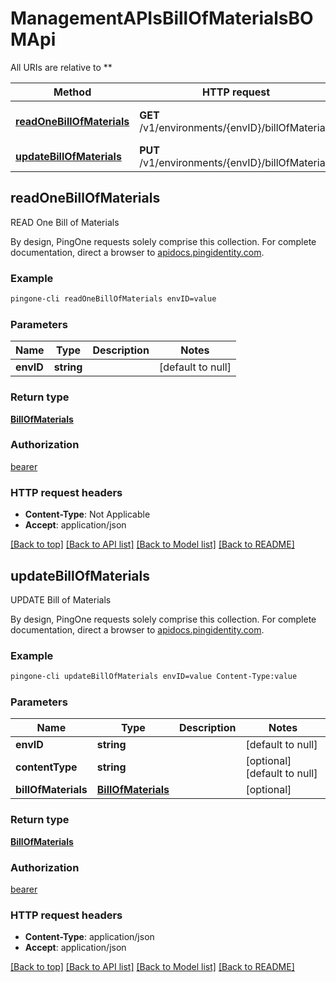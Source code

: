 # ManagementAPIsBillOfMaterialsBOMApi

All URIs are relative to **

Method | HTTP request | Description
------------- | ------------- | -------------
[**readOneBillOfMaterials**](ManagementAPIsBillOfMaterialsBOMApi.md#readOneBillOfMaterials) | **GET** /v1/environments/{envID}/billOfMaterials | READ One Bill of Materials
[**updateBillOfMaterials**](ManagementAPIsBillOfMaterialsBOMApi.md#updateBillOfMaterials) | **PUT** /v1/environments/{envID}/billOfMaterials | UPDATE Bill of Materials



## readOneBillOfMaterials

READ One Bill of Materials

By design, PingOne requests solely comprise this collection. For complete documentation, direct a browser to <a href='https://apidocs.pingidentity.com/pingone/platform/v1/api/'>apidocs.pingidentity.com</a>.

### Example

```bash
pingone-cli readOneBillOfMaterials envID=value
```

### Parameters


Name | Type | Description  | Notes
------------- | ------------- | ------------- | -------------
 **envID** | **string** |  | [default to null]

### Return type

[**BillOfMaterials**](BillOfMaterials.md)

### Authorization

[bearer](../README.md#bearer)

### HTTP request headers

- **Content-Type**: Not Applicable
- **Accept**: application/json

[[Back to top]](#) [[Back to API list]](../README.md#documentation-for-api-endpoints) [[Back to Model list]](../README.md#documentation-for-models) [[Back to README]](../README.md)


## updateBillOfMaterials

UPDATE Bill of Materials

By design, PingOne requests solely comprise this collection. For complete documentation, direct a browser to <a href='https://apidocs.pingidentity.com/pingone/platform/v1/api/'>apidocs.pingidentity.com</a>.

### Example

```bash
pingone-cli updateBillOfMaterials envID=value Content-Type:value
```

### Parameters


Name | Type | Description  | Notes
------------- | ------------- | ------------- | -------------
 **envID** | **string** |  | [default to null]
 **contentType** | **string** |  | [optional] [default to null]
 **billOfMaterials** | [**BillOfMaterials**](BillOfMaterials.md) |  | [optional]

### Return type

[**BillOfMaterials**](BillOfMaterials.md)

### Authorization

[bearer](../README.md#bearer)

### HTTP request headers

- **Content-Type**: application/json
- **Accept**: application/json

[[Back to top]](#) [[Back to API list]](../README.md#documentation-for-api-endpoints) [[Back to Model list]](../README.md#documentation-for-models) [[Back to README]](../README.md)

